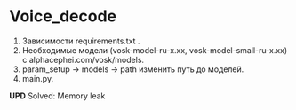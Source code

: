 # Voice_decode
1. Зависимости requirements.txt .
2. Необходимые модели (vosk-model-ru-x.xx, vosk-model-small-ru-x.xx) с alphacephei.com/vosk/models.
4. param_setup -> models -> path изменить путь до моделей.
5. main.py.

  **UPD**
  Solved:
    Memory leak
